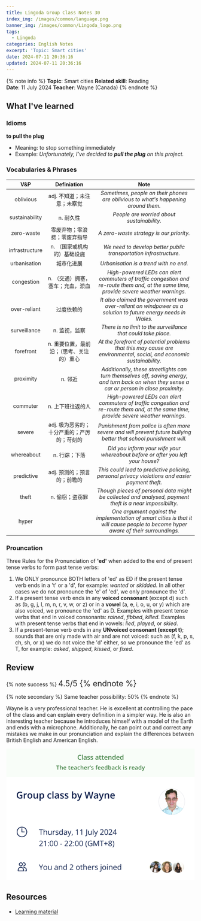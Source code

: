 ```yaml
---
title: Lingoda Group Class Notes 30
index_img: /images/common/language.png
banner_img: /images/common/Lingoda_logo.png
tags:
  - Lingoda
categories: English Notes
excerpt: 'Topic: Smart cities'
date: 2024-07-11 20:36:16
updated: 2024-07-11 20:36:16
---
```


{% note info %}
**Topic**: Smart cities
**Related skill**: Reading  
**Date**: 11 July 2024
**Teacher**: Wayne (Canada)
{% endnote %}

## What I've learned

### Idioms
**to pull the plug**
- Meaning: to stop something immediately
- Example: *Unfortunately, I’ve decided to **pull the plug** on this project.*

### Vocabularies & Phrases

|      V&P       |                 Definiation                 |                                                                      Note                                                                       |
| :------------: | :-----------------------------------------: | :---------------------------------------------------------------------------------------------------------------------------------------------: |
|   oblivious    |         adj.	不知道；未注意；未察觉         |                               *Sometimes, people on their phones are oblivious to what's happening around them.*                                |
| sustainability |                  n.	耐久性                  |                                                   *People are worried about sustainability.*                                                    |
|   zero-waste   |        零废弃物；零浪费；零废弃指导         |                                                    *A zero-waste strategy is our priority.*                                                     |
| infrastructure |         n.	（国家或机构的）基础设施         |                                        *We need to develop better public transportation infrastructure.*                                        |
|  urbanisation  |                 城市化进展                  |                                                     *Urbanisation is a trend with no end.*                                                      |
|   congestion   |      n. （交通）拥塞，塞车；充血，淤血      |     *High-powered LEDs can alert commuters of traffic congestion and re-route them and, at the same time, provide severe weather warnings.*     |
|  over-reliant  |                 过度依赖的                  |                  *It also claimed the government was over-reliant on windpower as a solution to future energy needs in Wales.*                  |
|  surveillance  |                n. 监视，监察                |                                         *There is no limit to the surveillance that could take place.*                                          |
|   forefront    |  n. 重要位置，最前沿；（思考、关注的）重心  |              *At the forefront of potential problems that this may cause are environmental, social, and economic sustainability.*               |
|   proximity    |                   n.	邻近                   | *Additionally, these streetlights can turn themselves off, saving energy, and turn back on when they sense a car or person in close proximity.* |
|    commuter    |              n. 上下班往返的人              |     *High-powered LEDs can alert commuters of traffic congestion and re-route them and, at the same time, provide severe weather warnings.*     |
|     severe     | adj.	极为恶劣的；十分严重的；严厉的；苛刻的 |               *Punishment from police is often more severe and will prevent future bullying better that school punishment will.*                |
|   whereabout   |                n. 行踪；下落                |                                 *Did you inform your wife your whereabout before or after you left your house?*                                 |
|   predictive   |         adj.	预测的；预言的；前瞻的         |                         *This could lead to predictive policing, personal privacy violations and easier payment theft.*                         |
|     theft      |               n.	偷窃；盗窃罪               |                    *Though pieces of personal data might be collected and analysed, payment theft is a near impossibility.*                     |
|     hyper      |                                             |       *One argument against the implementation of smart cities is that it will cause people to become hyper aware of their surroundings.*       |


### Prouncation
Three Rules for the Pronunciation of **'ed'** when added to the end of present tense verbs to form past tense verbs: 

1. We ONLY pronounce BOTH letters of 'ed' as ED if the present tense verb ends in a 't' or a 'd', for example: *wanted* or *skidded*. In all other cases we do not pronounce the 'e' of 'ed', we only pronounce the 'd'. 
2. If a present tense verb ends in any **voiced consonant** (except d) such as (b, g, j, l, m, n, r, v, w, or z) or in a **vowel** (a, e, i, o, u, or y) which are also voiced, we pronounce the 'ed' as D. Examples with present tense verbs that end in voiced consonants: *rained*, *fibbed*, *killed*. Examples with present tense verbs that end in vowels: *lied*, *played*, or *skied*. 
3. If a present-tense verb ends in any **UNvoiced consonant (except t)**; sounds that are only made with air and are not voiced: such as (f, k, p, s, ch, sh, or x) we do not voice the 'd' either, so we pronounce the 'ed' as T, for example: *asked*, *shipped*, *kissed*, or *fixed*.

## Review

{% note success %}
<span style="font-size:1.5em;">
4.5/5
<span>
{% endnote %}

{% note secondary %}
<span style="font-size:1em;">
Same teacher possibility: 50%
<span>
{% endnote %}

Wayne is a very professional teacher. He is excellent at controlling the pace of the class and can explain every definition in a simpler way. He is also an interesting teacher because he introduces himself with a model of the Earth and ends with a microphone. Additionally, he can point out and correct any mistakes we make in our pronunciation and explain the differences between British English and American English.

![](../images/2024.07/lingoda_30.png)

## Resources
- [Learning material](https://learn.lingoda.com/english/learning-materials/6682dd1a568b3/download)
